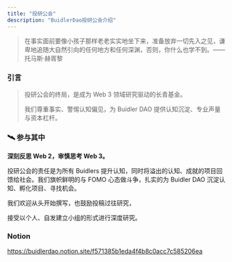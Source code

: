 ```yaml
---
title: "投研公会"
description: "BuidlerDao投研公会介绍"
---
```


> 在事实面前要像小孩子那样老老实实地坐下来，准备放弃一切先入之见，谦卑地追随大自然引向的任何地方和任何深渊，否则，你什么也学不到。——托马斯·赫胥黎

### 引言

> 投研公会的终局，是成为 Web 3 领域研究驱动的长青基金。
>
> 我们尊重事实、警惕认知偏见，为 Buidler DAO 提供认知沉淀、专业声量与资本杠杆。

### 🛰️ 参与其中

**深刻反思 Web 2，审慎思考 Web 3。**

投研公会的责任是为所有 Buidlers 提升认知，同时将溢出的认知、成就的项目回馈给社会。我们旗帜鲜明的与 FOMO 心态做斗争，扎实的为 Buidler DAO 沉淀认知、孵化项目、寻找机会。

我们欢迎从头开始撰写，也鼓励投稿过往研究，

接受以个人、自发建立小组的形式进行深度研究。

### Notion

https://buidlerdao.notion.site/f571385b1eda4f4b8c0acc7c585206ea